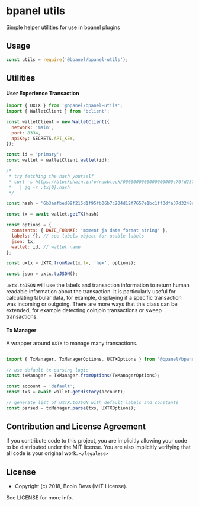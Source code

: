 # bpanel utils

Simple helper utilities for use in bpanel plugins

## Usage

``` js
const utils = require('@bpanel/bpanel-utils');
```

## Utilities

#### User Experience Transaction

```js
import { UXTX } from '@bpanel/bpanel-utils';
import { WalletClient } from 'bclient';

const walletClient = new WalletClient({
  network: 'main',
  port: 8334,
  apiKey: SECRETS.API_KEY,
});

const id = 'primary';
const wallet = walletClient.wallet(id);

/*
 * try fetching the hash yourself
 * curl -s https://blockchain.info/rawblock/0000000000000000000c76fd257881891a21a018c4abd13c33c9f06a822914c9 \
 *   | jq -r .tx[0].hash
 */

const hash = '6b3aafbed09f215d1f95fb06b7c204d12f7657e1bc1ff3dfa37d3248e05a430c';

const tx = await wallet.getTX(hash)

const options = {
  constants: { DATE_FORMAT: 'moment js date format string' },
  labels: {}, // see labels object for usable labels
  json: tx,
  wallet: id, // wallet name
};

const uxtx = UXTX.fromRaw(tx.tx, 'hex', options);

const json = uxtx.toJSON();

```

`uxtx.toJSON` will use the labels and transaction information to
return human readable information about the transaction.
It is particularly useful for calculating tabular data, for example,
displaying if a specific transaction was incoming or outgoing.
There are more ways that this class can be extended, for example detecting
coinjoin transactions or sweep transactions.

#### Tx Manager

A wrapper around `UXTX` to manage many transactions.

```js

import { TxManager, TxManagerOptions, UXTXOptions } from '@bpanel/bpanel-utils';

// use default tx parsing logic
const txManager = TxManager.fromOptions(TxManagerOptions);

const account = 'default';
const txs = await wallet.getHistory(account);

// generate list of UXTX.toJSON with default labels and constants
const parsed = txManager.parse(txs, UXTXOptions);
```


## Contribution and License Agreement

If you contribute code to this project, you are implicitly allowing your code
to be distributed under the MIT license. You are also implicitly verifying that
all code is your original work. `</legalese>`

## License

- Copyright (c) 2018, Bcoin Devs (MIT License).

See LICENSE for more info.
